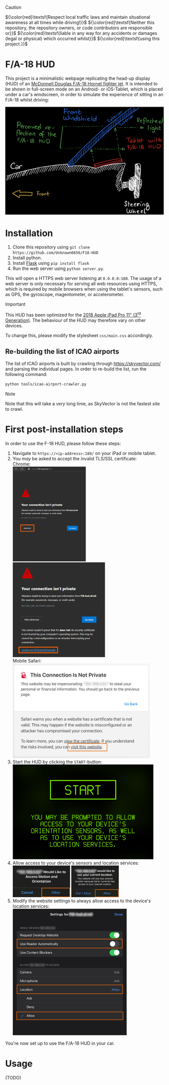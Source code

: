 > [!CAUTION]
> ${\color{red}\textsf{Respect local traffic laws and maintain situational awareness at all times while driving!}}$
> ${\color{red}\textsf{Neither this repository, the repository owners, or code contributors are responsible or}}$
> ${\color{red}\textsf{liable in any way for any accidents or damages (legal or physical) which occurred whilst}}$
> ${\color{red}\textsf{using this project.}}$

##
# F/A-18 HUD
This project is a minimalistic webpage replicating the head-up display (HUD) of an [McDonnell Douglas F/A-18 Hornet fighter jet](https://en.wikipedia.org/wiki/McDonnell_Douglas_F/A-18_Hornet).
It is intended to be shown in full-screen mode on an Android- or iOS-Tablet, which is placed under a car's windscreen, in order to simulate the experience of sitting in an F/A-18 whilst driving:

![](img/usage-01.jpeg)

##
# Installation
1. Clone this repository using `git clone https://github.com/Unknown6656/F18-HUD`
2. Install python.
3. Install [Flask](https://flask.palletsprojects.com/en/3.0.x/) using `pip install flask`
4. Run the web server using `python server.py`.

This will open a HTTPS web server listening at `0.0.0.0:180`. The usage of a web server is only necessary for serving all web resources using HTTPS, which is required by mobile browsers when using the tablet's sensors, such as GPS, the gyroscope, magentometer, or accelerometer.

> [!IMPORTANT]
> This HUD has been optimized for the [2018 Apple iPad Pro 11" (3<sup>rd</sup> Generation)](https://support.apple.com/en-us/111897). The behaviour of the HUD may therefore vary on other devices.
>
> To change this, please modify the stylesheet `css/main.css` accordingly.

## Re-building the list of ICAO airports
The list of ICAO airports is built by crawling through https://skyvector.com/ and parsing the individual pages. In order to re-build the list, run the following command:
```bash
python tools/icao-airport-crawler.py
```
> [!NOTE]
> Note that this will take a _very_ long time, as SkyVector is not the fastest site to crawl.


##
# First post-installation steps
In order to use the F-18 HUD, please follow these steps:

1. Navigate to `https://<ip-address>:180/` on your iPad or mobile tablet.
2. You _may_ be asked to accept the invalid TLS/SSL certificate:<br/>
    Chrome:<br/>
    <img src="img/usage-02.png" height="300"/>
    <img src="img/usage-03.png" height="300"/><br/>
    Mobile Safari:<br/>
    <img src="img/usage-04.jpeg" height="300"/>
3. Start the HUD by clicking the `START`-button:<br/>
    <img src="img/usage-05.jpeg" height="300"/>
4. Allow access to your device's sensors and location services:<br/>
    <img src="img/usage-06.jpeg" height="100"/>
    <img src="img/usage-07.jpeg" height="100"/>
5. Modify the website settings to always allow access to the device's location services:<br/>
    <img src="img/usage-08.jpeg" height="400"/>

You're now set up to use the F/A-18 HUD in your car.


##
# Usage
(TODO)
